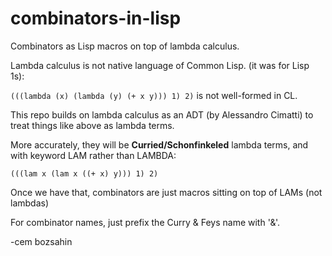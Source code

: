# combinators-in-lisp
Combinators as Lisp macros on top of lambda calculus.

Lambda calculus is not native language of Common Lisp. (it was for Lisp 1s):

<code>(((lambda (x) (lambda (y) (+ x y))) 1) 2)</code> is not well-formed in CL.

This repo builds on lambda calculus as an ADT (by Alessandro Cimatti) to treat things like above as lambda terms.

More accurately, they will be <b>Curried/Schonfinkeled</b> lambda terms, and with keyword LAM rather than LAMBDA:

<code>(((lam x (lam x ((+ x) y))) 1) 2)</code>

Once we have that, combinators are just macros sitting on top of LAMs (not lambdas)

For combinator names, just prefix the Curry & Feys name with '&'.

-cem bozsahin
